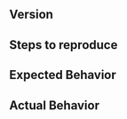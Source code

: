 <!--
Thank you for contributing!

Have a usage question?
======================
The issue tracker isn't the best place for usage questions. This format is not well-suited for Q&A, and questions here don't have as much visibility as they do elsewhere. Before you ask a question, here are some resources to get help first:

- Explore examples: https://github.com/acdlite/redux-router/tree/master/examples
- Look for/ask questions on stack overflow: https://stackoverflow.com
- Ask in chat: https://discord.gg/0ZcbPKXt5bXgBGDt


Think you found a bug?
======================
The best bug report is a failing test in the repository as a pull request. Otherwise, please use the "BUG REPORT" template below.


Have a feature request?
=======================
Remove the template from below and provide thoughtful commentary *and code samples* on what this feature means for your product. What will it allow you to do that you can't do today? How will it make current work-arounds straightforward? What potential bugs and edge cases does it help to avoid? etc. Please keep it product-centric.
-->

<!-- BUG TEMPLATE -->
## Version

## Steps to reproduce

## Expected Behavior

## Actual Behavior
